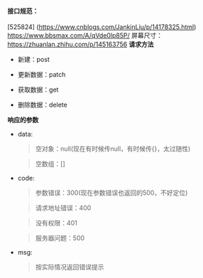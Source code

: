 #### 接口规范：
[525824]
(https://www.cnblogs.com/JankinLiu/p/14178325.html)
https://www.bbsmax.com/A/qVde0lp85P/
屏幕尺寸：
https://zhuanlan.zhihu.com/p/145163756
**请求方法**

* 新建：post  

* 更新数据：patch

* 获取数据：get

* 删除数据：delete 

  

**响应的参数**

* data:

  > 空对象：null(现在有时候传null，有时候传{}，太过随性)

  > 空数组：[]

* code:

  > 参数错误：300(现在参数错误也返回的500，不好定位)

  > 请求地址错误：400

  > 没有权限：401

  > 服务器问题：500

* msg:

  > 按实际情况返回错误提示
